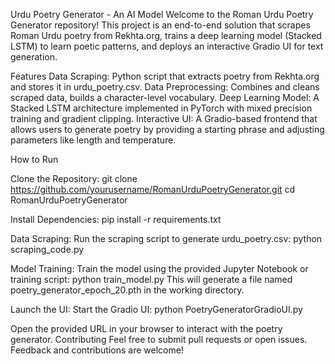 Urdu Poetry Generator - An AI Model
Welcome to the Roman Urdu Poetry Generator repository! This project is an end-to-end solution that scrapes Roman Urdu poetry from Rekhta.org, trains a deep learning model (Stacked LSTM) to learn poetic patterns, and deploys an interactive Gradio UI for text generation.

Features
Data Scraping: Python script that extracts poetry from Rekhta.org and stores it in urdu_poetry.csv.
Data Preprocessing: Combines and cleans scraped data, builds a character-level vocabulary.
Deep Learning Model: A Stacked LSTM architecture implemented in PyTorch with mixed precision training and gradient clipping.
Interactive UI: A Gradio-based frontend that allows users to generate poetry by providing a starting phrase and adjusting parameters like length and temperature.

How to Run

Clone the Repository:
git clone https://github.com/yourusername/RomanUrduPoetryGenerator.git
cd RomanUrduPoetryGenerator

Install Dependencies:
pip install -r requirements.txt

Data Scraping:
Run the scraping script to generate urdu_poetry.csv:
python scraping_code.py

Model Training:
Train the model using the provided Jupyter Notebook or training script:
python train_model.py
This will generate a file named poetry_generator_epoch_20.pth in the working directory.

Launch the UI:
Start the Gradio UI:
python PoetryGeneratorGradioUI.py

Open the provided URL in your browser to interact with the poetry generator.
Contributing
Feel free to submit pull requests or open issues. Feedback and contributions are welcome!
